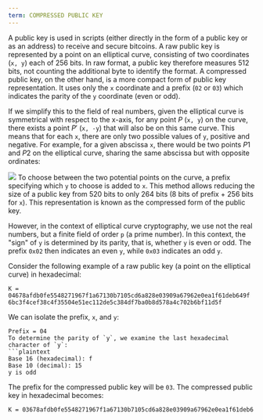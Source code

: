 ```yaml
---
term: COMPRESSED PUBLIC KEY
---
```


A public key is used in scripts (either directly in the form of a public key or as an address) to receive and secure bitcoins. A raw public key is represented by a point on an elliptical curve, consisting of two coordinates (`x, y`) each of 256 bits. In raw format, a public key therefore measures 512 bits, not counting the additional byte to identify the format. A compressed public key, on the other hand, is a more compact form of public key representation. It uses only the `x` coordinate and a prefix (`02` or `03`) which indicates the parity of the `y` coordinate (even or odd).

If we simplify this to the field of real numbers, given the elliptical curve is symmetrical with respect to the x-axis, for any point $P$ (`x, y`) on the curve, there exists a point $P'$ (`x, -y`) that will also be on this same curve. This means that for each `x`, there are only two possible values of `y`, positive and negative. For example, for a given abscissa `x`, there would be two points $P1$ and $P2$ on the elliptical curve, sharing the same abscissa but with opposite ordinates:

![](../../dictionnaire/assets/29.png)
To choose between the two potential points on the curve, a prefix specifying which `y` to choose is added to `x`. This method allows reducing the size of a public key from 520 bits to only 264 bits (8 bits of prefix + 256 bits for `x`). This representation is known as the compressed form of the public key.

However, in the context of elliptical curve cryptography, we use not the real numbers, but a finite field of order `p` (a prime number). In this context, the "sign" of `y` is determined by its parity, that is, whether `y` is even or odd. The prefix `0x02` then indicates an even `y`, while `0x03` indicates an odd `y`.

Consider the following example of a raw public key (a point on the elliptical curve) in hexadecimal:
```plaintext
K = 04678afdb0fe5548271967f1a67130b7105cd6a828e03909a67962e0ea1f61deb649f
6bc3f4cef38c4f35504e51ec112de5c384df7ba0b8d578a4c702b6bf11d5f
```

We can isolate the prefix, `x`, and `y`:
```plaintext
Prefix = 04
To determine the parity of `y`, we examine the last hexadecimal character of `y`:
```plaintext
Base 16 (hexadecimal): f
Base 10 (decimal): 15
y is odd
```

The prefix for the compressed public key will be `03`. The compressed public key in hexadecimal becomes:
```plaintext
K = 03678afdb0fe5548271967f1a67130b7105cd6a828e03909a67962e0ea1f61deb6
```